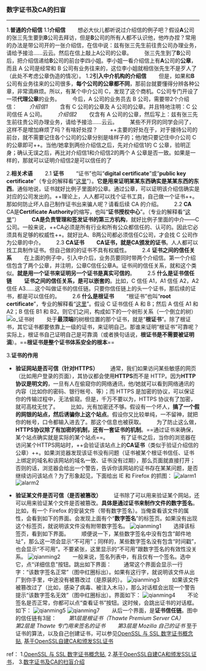 ### 数字证书及CA的扫盲

* * *

1.**普通的介绍信**
1.1**介绍信**
　　想必大伙儿都听说过介绍信的例子吧？假设**A**公司的张三先生要到**B**公司去拜访，但是**B**公司的所有人都不认识他，他咋办捏？常用的办法是带公司开的一张介绍信，在信中说：兹有张三先生前往贵公司办理业务，请给予接洽......云云。然后在信上敲上A公司的公章。
　　张三先生到了**B**公司后，把介绍信递给**B**公司的前台李四小姐。李小姐一看介绍信上有**A**公司的**公章**，而且 A 公司是经常和 B 公司有业务往来的，这位李小姐就相信张先生不是歹人了（此处不考虑公章伪造的情况）。
1.2**引入中介机构的介绍信**
　　但是，如果和**B**公司有业务往来的公司很多，**每个公司的公章都不同**，那前台就要懂得分辨各种公章，非常滴麻烦。所以，有某个中介公司 C，发现了这个商机。C公司专门开设了一项**代理公章**的业务。
　　今后，A 公司的业务员去 B 公司，需要带2个介绍信：
　　*介绍信1*
　　含有 C 公司的公章及 A 公司的公章。并且特地注明：C 公司信任 A 公司。
　　*介绍信2*
　　仅含有 A 公司的公章，然后写上：兹有张三先生前往贵公司办理业务，请给予接洽......云云。
　　某些不开窍的同学会问了，这样不是增加麻烦了吗？有啥好处捏？
　　++主要的好处在于，对于接待公司的前台，就不需要记住各个公司的公章分别是啥样子的；他/她只要记住中介公司 C 的公章即可++。当他/她拿到两份介绍信之后，先对介绍信1的 C 公章，验明正身；确认无误之后，再比对介绍信1和介绍信2的两个 A 公章是否一致。如果是一样的，那就可以证明介绍信2是可以信任的了

2.**相关术语**
　　2.1 **证书**
　　“证书”也叫“**digital certificate**”或“**public key certificate**”（专业的解释看“[这里](http://en.wikipedia.org/wiki/Root_certificate)”）。**它是用来证明某某东西确实是某某东西的东西**。通俗地说，证书就好比例子里面的公章。通过公章，可以证明该介绍信确实是对应的公司发出的。++理论上，人人都可以找个证书工具，自己做一个证书++。那如何防止坏人自己制作证书出来骗人呢？请看后续 CA 的介绍。
　　2.2 **CA**
　　CA是**Certificate Authority**的缩写，也叫“**证书授权中心**”。（专业的解释看“[这里](http://en.wikipedia.org/wiki/Certificate_authority)”）
　　**CA是负责管理和签发证书的第三方机构**，就好比例子里面的中介——C公司。一般来说，++CA必须是所有行业和所有公众都信任的、认可的。因此它必须具有足够的权威性++。就好比A、B两公司都必须信任C公司，才会找 C 公司作为公章的中介。
　　2.3 **CA证书**
　　**CA证书，就是CA颁发的证书**。人人都可以找工具制作证书。但自己做的的证书不具有权威性。
　　2.4 **证书之间的信任关系**
　　在上面的例子中，引入中介后，业务员要同时带两个介绍信。第一个介绍信包含了两个公章，并注明，公章C信任公章A。证书间的信任关系，就和这个类似。**就是用一个证书来证明另一个证书是真实可信的**。
　　2.5 **什么是证书信任链**
　　**证书之间的信任关系，是可以嵌套的**。比如，C 信任 A1，A1 信任 A2，A2 信任 A3......这个叫做证书的信任链。只要你信任链上的头一个证书，那后续的证书，都是可以信任的。
　　2.6 **什么是根证书**
　　“根证书”也叫“**root certificate**”，专业的解释看“[这里](http://en.wikipedia.org/wiki/Root_certificate)”。假设 C 证书信任 A 和 B；然后 A 信任 A1 和 A2；B 信任 B1 和 B2。则它们之间，构成如下的一个树形关系（一个倒立的树）
![o_证书树](../../images/o_证书树.png)
　　处于**最顶端**的树根位置的那个证书，就是“**根证书**”。除了根证书，其它证书都要依靠上一级的证书，来证明自己。那谁来证明“根证书”可靠呢？实际上，根证书自己证明自己是可靠滴（或者换句话说，**根证书是不需要被证明滴**）。==**根证书是整个证书体系安全的根本**==

3.**证书的作用**

- **验证网站是否可信（针对HTTPS）**
　　通常，我们如果访问某些敏感的网页（比如用户登录的页面），其协议都会使用**HTTPS**而不是 HTTP。因为**HTTP协议是明文的**，一旦有人在偷窥你的网络通讯，他/她就可以看到网络通讯的内容（比如你的密码、银行帐号、等）；而 HTTPS 是加密的协议，可以保证你的传输过程中，无法偷窥。但是，千万不要以为，HTTPS 协议有了加密，就可高枕无忧了。
　　比如，光有加密还不够。假设有一个坏人，**搞了一个假的网银的站点，然后诱骗你上这个站点**。假设你又比较单纯，一不留神，就把你的帐号，口令都输入进去了。那这个信息也被获取。
　　为了防止这么做，**HTTPS协议除了有加密的机制，还有一套证书的机制**。==通过证书来确保，某个站点确实就是实际的某个站点==。
　　有了证书之后，当你的浏览器在访问某个HTTPS网站时，++会验证该站点上的**CA证书**（类似于验证介绍信的公章）++。如果浏览器发现该证书没有问题（证书被某个根证书信任、证书上绑定的域名和该网站的域名一致、证书没有过期），那么页面就直接打开；否则的话，浏览器会给出一个警告，告诉你该网站的证书存在某某问题，是否继续访问该站点？为了形象起见，下面给出 IE 和 Firefox 的抓图：
  ![alarm1](../../images/o_alarm1.png)
  ![alarm2](../../images/o_alarm2.png)

- **验证某文件是否可信（是否被篡改）**
　　证书除了可以用来验证某个网站，还可以用来验证某个文件是否被篡改。**具体是通过证书来制作文件的数字签名**。
比如，有一个 Firefox 的安装文件（带有数字签名）。当俺查看该文件的属性，会看到如下的界面。会发现上面有个“**数字签名**”的标签页。如果没有出现这个标签页，就说明该文件没有附带数字签名。
   ![qianming1](../../images/o_qianming1.png)
　　选择该标签页，看到如下界面。
　　顺便说一下，某些数字签名中没有包含“邮件地址”，那么这一项会显示“不可用”；同样的，某些数字签名没有包含“时间戳”，也会显示“不可用”。不要紧张，这里显示的“不可用”跟数字签名的有效性没关系。
   ![qianming2](../../images/o_qianming2.png)
　　一般来说，签名列表中，有且仅有一个签名。选中它，点“详细信息”按钮。跳出如下界面：
　　通常这个界面会显示一行字：“该数字签名正常”（图中红圈标出）。如果有这行字，就说明该文件从出厂到你手里，中途没有被篡改过（是原装的）。
   ![qianming3](../../images/o_qianming3.png)
　　如果该文件被篡改过了（比如，感染了病毒、被注入木马），那么对话框会出现一个警告提示“该数字签名无效”（图中红圈标出）。界面如下：
   ![qianming4](../../images/o_qianming4.png)
　　不论签名是否正常，你都可以点“查看证书”按钮。这时候，会跳出证书的对话框。如下：
   ![qianming5](../../images/o_qianming5.png)
   ![qianming7](../../images/o_qianming7.png)
　　从后一个界面，是**证书信任链**。图中的信任链有3层：
　　*第1层是根证书（Thawte Premium Server CA）*
　　*第2层是 Thawte 专门用来签名的证书*
　　*第3层是 Mozilla 自己的证书*
  至于证书的算法，以及自己创建证书，可以参见[OpenSSL 与 SSL 数字证书概念贴](https://segmentfault.com/a/1190000002568019), [基于OpenSSL自建CA和颁发SSL证书](https://segmentfault.com/a/1190000002569859)

ref：
1.[OpenSSL 与 SSL 数字证书概念贴](https://segmentfault.com/a/1190000002568019), 2.[基于OpenSSL自建CA和颁发SSL证书](https://segmentfault.com/a/1190000002569859)， 3.[数字证书及CA的扫盲介绍](http://kb.cnblogs.com/page/194742/)